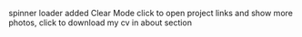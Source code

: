 spinner loader
added Clear Mode
click to open project links and show more photos,
click to download my cv in about section
